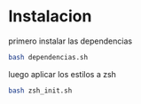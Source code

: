 # Instalacion

primero instalar las dependencias

```sh
bash dependencias.sh
```

luego aplicar los estilos a zsh
```sh
bash zsh_init.sh
```
